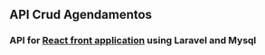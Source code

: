 ## API Crud Agendamentos

### API for <a href="https://github.com/MayumiNascimento/crudAgendamentos">React front application</a> using Laravel and Mysql
